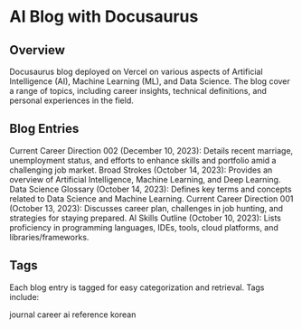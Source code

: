 # AI Blog with Docusaurus

## Overview
Docusaurus blog deployed on Vercel on various aspects of Artificial Intelligence (AI), Machine Learning (ML), and Data Science. The blog cover a range of topics, including career insights, technical definitions, and personal experiences in the field.

## Blog Entries
Current Career Direction 002 (December 10, 2023): Details  recent marriage, unemployment status, and efforts to enhance skills and portfolio amid a challenging job market.
Broad Strokes (October 14, 2023): Provides an overview of Artificial Intelligence, Machine Learning, and Deep Learning.
Data Science Glossary (October 14, 2023): Defines key terms and concepts related to Data Science and Machine Learning.
Current Career Direction 001 (October 13, 2023): Discusses career plan, challenges in job hunting, and strategies for staying prepared.
AI Skills Outline (October 10, 2023): Lists proficiency in programming languages, IDEs, tools, cloud platforms, and libraries/frameworks.

## Tags
Each blog entry is tagged for easy categorization and retrieval. Tags include:

journal career
ai reference
korean
